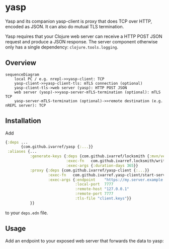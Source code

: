 # yasp

Yasp and its companion yasp-client is proxy that does
TCP over HTTP, encoded as JSON.
It can also do mutual TLS termination.

Yasp requires that your Clojure web server can receive a HTTP POST JSON
request and produce a JSON response. 
The server component otherwise only has a single dependency: `clojure.tools.logging`.

## Overview

```mermaid
sequenceDiagram
    local PC / e.g. nrepl->>yasp-client: TCP
    yasp-client->>yasp-client-tls: mTLS connection (optional)
    yasp-client-tls->web server (yasp): HTTP POST JSON
    web server (yasp)->>yasp-server-mTLS-termination (optional): mTLS TCP
    yasp-server-mTLS-termination (optional)->>remote destination (e.g. nREPL server): TCP
```

## Installation

Add 
```clojure
{:deps ...
       {com.github.ivarref/yasp {:...}}
 :aliases {...
           :generate-keys {:deps {com.github.ivarref/locksmith {:mvn/version "0.1.6"}}
                           :exec-fn   com.github.ivarref.locksmith/write-certs!
                           :exec-args {:duration-days 365}}
           :proxy {:deps {com.github.ivarref/yasp-client {:...}}
                   :exec-fn   com.github.ivarref.yasp-client/start-server!
                   :exec-args {:endpoint    "https://my.server.example.com/proxy-endpoint"
                               :local-port  7777
                               :remote-host "127.0.0.1"
                               :remote-port 7777
                               :tls-file "client.keys"}}
           }}
```
to your `deps.edn` file.

## Usage

Add an endpoint to your exposed web server that forwards the data
to yasp:

```clojure

```
